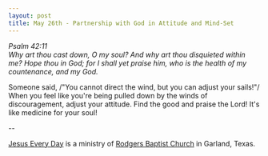 ```yaml
---
layout: post
title: May 26th - Partnership with God in Attitude and Mind-Set
---
```


_Psalm 42:11  
Why art thou cast down, O my soul? And why art thou disquieted
within me? Hope thou in God; for I shall yet praise him, who is the
health of my countenance, and my God._

Someone said, /"You cannot direct the wind, but you can adjust your
sails!"/ When you feel like you're being pulled down by the winds of
discouragement, adjust your attitude. Find the good and praise the
Lord! It's like medicine for your soul!

 --

<a href=http://jesuseveryday.net>Jesus Every Day</a> is a ministry of <a href=http://rodgersbaptist.net>Rodgers Baptist Church</a> in Garland, Texas.
